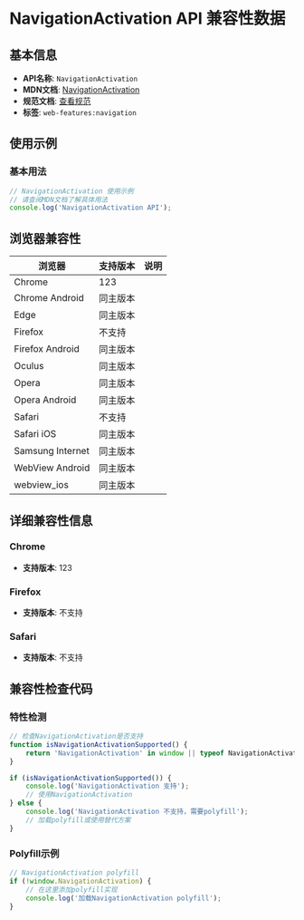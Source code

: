 # NavigationActivation API 兼容性数据

## 基本信息

- **API名称**: `NavigationActivation`
- **MDN文档**: [NavigationActivation](https://developer.mozilla.org/docs/Web/API/NavigationActivation)
- **规范文档**: [查看规范](https://html.spec.whatwg.org/multipage/nav-history-apis.html#navigationactivation)
- **标签**: `web-features:navigation`

## 使用示例

### 基本用法

```javascript
// NavigationActivation 使用示例
// 请查阅MDN文档了解具体用法
console.log('NavigationActivation API');
```

## 浏览器兼容性

| 浏览器 | 支持版本 | 说明 |
|--------|----------|------|
| Chrome | 123 |  |
| Chrome Android | 同主版本 |  |
| Edge | 同主版本 |  |
| Firefox | 不支持 |  |
| Firefox Android | 同主版本 |  |
| Oculus | 同主版本 |  |
| Opera | 同主版本 |  |
| Opera Android | 同主版本 |  |
| Safari | 不支持 |  |
| Safari iOS | 同主版本 |  |
| Samsung Internet | 同主版本 |  |
| WebView Android | 同主版本 |  |
| webview_ios | 同主版本 |  |

## 详细兼容性信息

### Chrome

- **支持版本**: 123

### Firefox

- **支持版本**: 不支持

### Safari

- **支持版本**: 不支持

## 兼容性检查代码

### 特性检测

```javascript
// 检查NavigationActivation是否支持
function isNavigationActivationSupported() {
    return 'NavigationActivation' in window || typeof NavigationActivation !== 'undefined';
}

if (isNavigationActivationSupported()) {
    console.log('NavigationActivation 支持');
    // 使用NavigationActivation
} else {
    console.log('NavigationActivation 不支持，需要polyfill');
    // 加载polyfill或使用替代方案
}
```

### Polyfill示例

```javascript
// NavigationActivation polyfill
if (!window.NavigationActivation) {
    // 在这里添加polyfill实现
    console.log('加载NavigationActivation polyfill');
}
```

